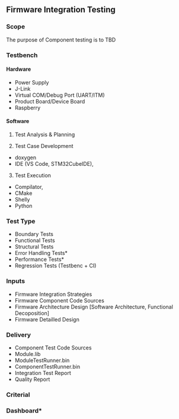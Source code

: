 ## Firmware Integration Testing 

### Scope

The purpose of Component testing is to TBD

### Testbench

#### Hardware

- Power Supply
- J-Link
- Virtual COM/Debug Port (UART/ITM)
- Product Board/Device Board
- Raspberry

#### Software

1. Test Analysis & Planning

3. Test Case Development
- doxygen
- IDE (VS Code, STM32CubeIDE),
  
3. Test Execution
- Compilator, 
- CMake
- Shelly
- Python
 
### Test Type

- Boundary Tests
- Functional Tests
- Structural Tests
- Error Handling Tests*
- Performance Tests*
- Regression Tests (Testbenc + CI)

### Inputs

- Firmware Integration Strategies
- Firmware Component Code Sources
- Firmware Architecture Design [Software Architecture, Functional Decoposition]
- Firmware Detailled Design 

### Delivery

- Component Test Code Sources
- Module.lib
- ModuleTestRunner.bin
- ComponentTestRunner.bin
- Integration Test Report
- Quality Report 

### Criterial

### Dashboard*
 

